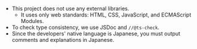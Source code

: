 - This project does not use any external libraries.
    - It uses only web standards: HTML, CSS, JavaScript, and ECMAScript Modules.
- To check type consistency, we use JSDoc and `//@ts-check`.
- Since the developers' native language is Japanese, you must output comments and explanations in Japanese.
